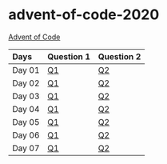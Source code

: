 # advent-of-code-2020

[Advent of Code](https://adventofcode.com/)

| Days        | Question 1      | Question 2      |
| :---------- |:----------------| :-------------- |
| Day 01      | [Q1](01d/1q.js) | [Q2](01d/2q.js) |
| Day 02      | [Q1](02d/1q.js) | [Q2](02d/2q.js) |
| Day 03      | [Q1](03d/1q.js) | [Q2](03d/2q.js) |
| Day 04      | [Q1](04d/1q.js) | [Q2](04d/2q.js) |
| Day 05      | [Q1](05d/1q.js) | [Q2](05d/2q.js) |
| Day 06      | [Q1](06d/1q.js) | [Q2](06d/2q.js) |
| Day 07      | [Q1](07d/1q.js) | [Q2](07d/2q.js) |